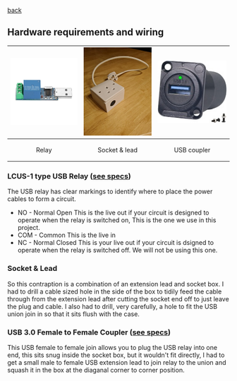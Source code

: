 
<a href="README.md">back</a>
## Hardware requirements and wiring

| <img src="Relay.jpg" width="200"></img> | <img src="CompleteModule.jpg" width="200" height=200></img> | <img src="USB_Union_Fem.jpg" width="200"></img> |
| - | - | - |
| <p align=center>Relay</p> | <p align=center>Socket & lead</p> | <p align=center>USB coupler</p> |

### LCUS-1 type USB Relay (<a href="https://www.aliexpress.com/item/32827365539.html?_randl_currency=GBP&_randl_shipto=GB&src=google&src=google&albch=shopping&acnt=708-803-3821&slnk=&plac=&mtctp=&albbt=Google_7_shopping&albagn=888888&isSmbAutoCall=false&needSmbHouyi=false&albcp=17858099691&albag=&trgt=&crea=en32827365539&netw=x&device=c&albpg=&albpd=en32827365539&gclid=Cj0KCQjwkt6aBhDKARIsAAyeLJ3syTrC1nNmodiioPs5ZryEJpC3TcitGlJIp7_LRF68ZTJOv_cY97saAil7EALw_wcB&gclsrc=aw.ds&aff_fcid=8c1f9413262d44ceb45e970bb34a015e-1666726753049-00514-UneMJZVf&aff_fsk=UneMJZVf&aff_platform=aaf&sk=UneMJZVf&aff_trace_key=8c1f9413262d44ceb45e970bb34a015e-1666726753049-00514-UneMJZVf&terminal_id=6c7aad3474244a3497526c1ce849bae5&afSmartRedirect=y">see specs</a>)
The USB relay has clear markings to identify where to place the power cables to form a circuit.
- NO - Normal Open
This is the live out if your circuit is designed to operate when the relay is switched on, This is the one we use in this project.
- COM - Common
This is the live in
- NC - Normal Closed
This is your live out if your circuit is dsigned to operate when the relay is switched off. We will not be using this one.

### Socket & Lead
So this contraption is a combination of an extension lead and socket box. I had to drill a cable sized hole in the side of the box to tidily feed the cable through from the extension lead after cutting the socket end off to just leave the plug and cable. I also had to drill, very carefully, a hole to fit the USB union join in so that it sits flush with the case.

### USB 3.0 Female to Female Coupler (<a href="https://www.amazon.co.uk/gp/product/B09FLBWWSD/ref=ppx_yo_dt_b_asin_image_o08_s00?ie=UTF8&psc=1">see specs</a>)
This USB female to female join allows you to plug the USB relay into one end, this sits snug inside the socket box, but it wouldn't fit directly, I had to get a small male to female USB extension lead to join relay to the union and squash it in the box at the diaganal corner to corner position.

